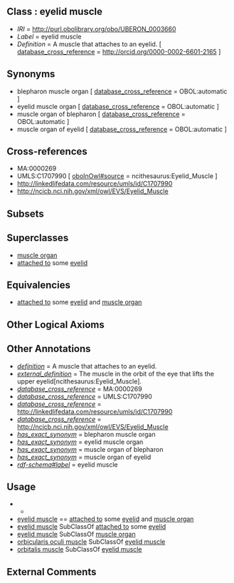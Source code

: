 
## Class : eyelid muscle

 * *IRI* = http://purl.obolibrary.org/obo/UBERON_0003660
 * *Label* = eyelid muscle
 * *Definition* = A muscle that attaches to an eyelid. [ [database_cross_reference](../../ef/oboInOwl#hasDbXref.md) = http://orcid.org/0000-0002-6601-2165 ]

## Synonyms

 * blepharon muscle organ [ [database_cross_reference](../../ef/oboInOwl#hasDbXref.md) = OBOL:automatic ]
 * eyelid muscle organ [ [database_cross_reference](../../ef/oboInOwl#hasDbXref.md) = OBOL:automatic ]
 * muscle organ of blepharon [ [database_cross_reference](../../ef/oboInOwl#hasDbXref.md) = OBOL:automatic ]
 * muscle organ of eyelid [ [database_cross_reference](../../ef/oboInOwl#hasDbXref.md) = OBOL:automatic ]

## Cross-references

 * MA:0000269
 * UMLS:C1707990 [ [oboInOwl#source](../../ce/oboInOwl#source.md) = ncithesaurus:Eyelid_Muscle ]
 * http://linkedlifedata.com/resource/umls/id/C1707990
 * http://ncicb.nci.nih.gov/xml/owl/EVS/Eyelid_Muscle

## Subsets


## Superclasses

 * [muscle organ](../../UBERON/30/UBERON_0001630.md)
 * [attached to](../../RO/71/RO_0002371.md) some [eyelid](../../UBERON/11/UBERON_0001711.md)

## Equivalencies

 * [attached to](../../RO/71/RO_0002371.md) some [eyelid](../../UBERON/11/UBERON_0001711.md) and [muscle organ](../../UBERON/30/UBERON_0001630.md)

## Other Logical Axioms


## Other Annotations

 * *[definition](../../IAO/15/IAO_0000115.md)* = A muscle that attaches to an eyelid.
 * *[external_definition](../../UBPROP/01/UBPROP_0000001.md)* = The muscle in the orbit of the eye that lifts the upper eyelid[ncithesaurus:Eyelid_Muscle].
 * *[database_cross_reference](../../ef/oboInOwl#hasDbXref.md)* = MA:0000269
 * *[database_cross_reference](../../ef/oboInOwl#hasDbXref.md)* = UMLS:C1707990
 * *[database_cross_reference](../../ef/oboInOwl#hasDbXref.md)* = http://linkedlifedata.com/resource/umls/id/C1707990
 * *[database_cross_reference](../../ef/oboInOwl#hasDbXref.md)* = http://ncicb.nci.nih.gov/xml/owl/EVS/Eyelid_Muscle
 * *[has_exact_synonym](../../ym/oboInOwl#hasExactSynonym.md)* = blepharon muscle organ
 * *[has_exact_synonym](../../ym/oboInOwl#hasExactSynonym.md)* = eyelid muscle organ
 * *[has_exact_synonym](../../ym/oboInOwl#hasExactSynonym.md)* = muscle organ of blepharon
 * *[has_exact_synonym](../../ym/oboInOwl#hasExactSynonym.md)* = muscle organ of eyelid
 * *[rdf-schema#label](../../el/rdf-schema#label.md)* = eyelid muscle

## Usage

 * -
 * [eyelid muscle](../../UBERON/60/UBERON_0003660.md) == [attached to](../../RO/71/RO_0002371.md) some [eyelid](../../UBERON/11/UBERON_0001711.md) and [muscle organ](../../UBERON/30/UBERON_0001630.md)
 * [eyelid muscle](../../UBERON/60/UBERON_0003660.md) SubClassOf [attached to](../../RO/71/RO_0002371.md) some [eyelid](../../UBERON/11/UBERON_0001711.md)
 * [eyelid muscle](../../UBERON/60/UBERON_0003660.md) SubClassOf [muscle organ](../../UBERON/30/UBERON_0001630.md)
 * [orbicularis oculi muscle](../../UBERON/78/UBERON_0001578.md) SubClassOf [eyelid muscle](../../UBERON/60/UBERON_0003660.md)
 * [orbitalis muscle](../../UBERON/18/UBERON_0006318.md) SubClassOf [eyelid muscle](../../UBERON/60/UBERON_0003660.md)

## External Comments


